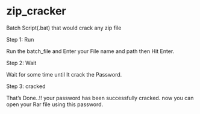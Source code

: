 # zip_cracker
Batch Script(.bat) that would crack any zip file

Step 1: Run

Run the batch_file and Enter your File name and path then Hit Enter.

Step 2: Wait

Wait for some time until It crack the Password.

Step 3: cracked

That’s Done..!!
your password has been successfully cracked. now you can open your Rar file using this password.

